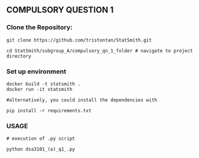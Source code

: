 ## COMPULSORY QUESTION 1

### Clone the Repository:
```
git clone https://github.com/tristontan/StatSmith.git

cd StatSmith/subgroup_A/compulsory_qn_1_folder # navigate to project directory
```
### Set up environment
```
docker build -t statsmith .
docker run -it statsmith
```
```
#alternatively, you could install the dependencies with

pip install -r requirements.txt
```
### USAGE

```
# execution of .py script

python dsa3101_(a)_q1_.py
```

